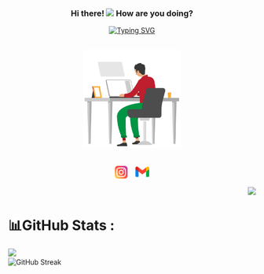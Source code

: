 <h3 align="center">
  Hi there!
  <img src="https://media.giphy.com/media/hvRJCLFzcasrR4ia7z/giphy.gif" width="28">
 How are you doing?
</h3>
<p align="center">
 <a href="https://git.io/typing-svg"><img src="https://readme-typing-svg.herokuapp.com?font=&pause=1000&color=A6C0FF&center=true&vCenter=true&width=435&height=40&lines=Full-stack+web+and+app+developer;4%2B+years+of+coding+experience;Always+learning+new+things" alt="Typing SVG" /></a>
</p>
<br/>
<div align="center">
  <img src="https://github.com/Varsada-Rohit/Varsada-Rohit/blob/master/work.gif?raw=true" height=200/>
</div>
<p align="center">
 <br/> <a href="https://www.instagram.com/patel_.rohit/"><img src="https://github.com/Varsada-Rohit/Varsada-Rohit/blob/master/instagram.png" height="26"  /></a>&nbsp;&nbsp;&nbsp;
<a href="mailto:varsadarohit@gmail.com"><img src="https://github.com/Varsada-Rohit/Varsada-Rohit/blob/master/gmail (3).png" height="28" /></a>
</p>

<p align="right">
<img src="https://komarev.com/ghpvc/?username=Varsada-Rohit&style=plastic&label=Views"><img>
</p>

<!--
**Varsada-Rohit/Varsada-Rohit** is a ✨ _special_ ✨ repository because its `README.md` (this file) appears on your GitHub profile.

Here are some ideas to get you started:

- 🔭 I’m currently working on ...
- 🌱 I’m currently learning ...
- 👯 I’m looking to collaborate on ...
- 🤔 I’m looking for help with ...
- 💬 Ask me about ...
- 📫 How to reach me: ...
- 😄 Pronouns: ...
- ⚡ Fun fact: ...
-->


# 📊GitHub Stats :
![](https://github-readme-stats.vercel.app/api?username=Varsada-Rohit&show_icons=true)<br/>
![GitHub Streak](https://github-readme-streak-stats.herokuapp.com?user=Varsada-Rohit)<br/>

